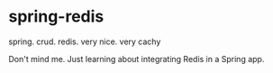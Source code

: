 # spring-redis
spring. crud. redis. very nice. very cachy

Don't mind me. Just learning about integrating Redis in a Spring app.
